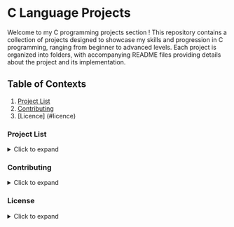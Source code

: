 # C Language Projects

Welcome to my C programming projects section ! This repository contains a collection of projects designed to showcase my skills and progression in C programming, ranging from beginner to advanced levels. Each project is organized into folders, with accompanying README files providing details about the project and its implementation.

## Table of Contexts

1. [Project List](#project-list)
2. [Contributing](#contributing)
3. [Licence] (#licence)

### Project List

<details>
<summary>Click to expand</summary>
<p>

- ### Beginner Level Projects

<details><summary>Click to expand</summary>
<p>

- [Hello World](./beginner/hello_world)
- [Simple Calculator](./beginner/simple_calculator)
- [Temperature Converter](./beginner/temperature_converter)
- [Guessing Game](./beginner/guessing_game)
- [To-Do List](./beginner/to_do_list)

</p>
</details>


- [Intermediate Level Projects](#intermediate-level-projects)

- [Advanced Level Projects](#advanced-level-projects)

</p>
</details>

### Contributing

<details><summary>Click to expand</summary>

<p>

If you have any suggestions for improvements, bug fixes, or new project ideas, feel free to open an issue or submit a pull request. Contributions are always welcome!

</p>
</details>

### License

<details><summary>Click to expand</summary>

<p>

This project is licensed under the [MIT License](LICENSE). Feel free to use, modify, and distribute the code for personal or commercial purposes.

</p>
</details>
